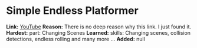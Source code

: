 # Simple Endless Platformer
**Link:** [YouTube](https://www.youtube.com/watch?v=b6pbtmjlO4k)
**Reason:** There is no deep reason why this link. I just found it.
**Hardest:** part: Changing Scenes
**Learned:** skills: Changing scenes, collision detections, endless rolling and many more ...
**Added:** null